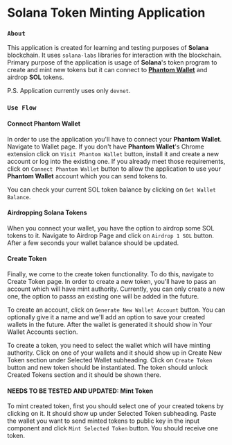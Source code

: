 # Solana Token Minting Application

### **`About`**

This application is created for learning and testing purposes of **Solana** blockchain. It uses `solana-labs` libraries for interaction with the blockchain. Primary purpose of the application is usage of **Solana**'s token program to create and mint new tokens but it can connect to **[Phantom Wallet](https://phantom.app/)** and airdrop **SOL** tokens.

P.S. Application currently uses only `devnet`.

### **`Use Flow`**

#### Connect Phantom Wallet

In order to use the application you'll have to connect your **Phantom Wallet**. Navigate to Wallet page. If you don't have **Phantom Wallet**'s Chrome extension click on `Visit Phantom Wallet` button, install it and create a new account or log into the existing one. If you already meet those requirements, click on `Connect Phantom Wallet` button to allow the application to use your **Phantom Wallet** account which you can send tokens to.

You can check your current SOL token balance by clicking on `Get Wallet Balance`.

#### Airdropping Solana Tokens

When you connect your wallet, you have the option to airdrop some SOL tokens to it. Navigate to Airdrop Page and click on `Airdrop 1 SOL` button. After a few seconds your wallet balance should be updated.

#### Create Token

Finally, we come to the create token functionality. To do this, navigate to Create Token page. In order to create a new token, you'll have to pass an account which will have mint authority. Currently, you can only create a new one, the option to passs an existing one will be added in the future.

To create an account, click on `Generate New Wallet Account` button. You can optionally give it a name and we'll add an option to save your created wallets in the future. After the wallet is generated it should show in Your Wallet Accounts section.

To create a token, you need to select the wallet which will have minting authority. Click on one of your wallets and it should show up in Create New Token section under Selected Wallet subheading. Click on `Create Token` button and new token should be instantiated. The token should unlock Created Tokens section and it should be shown there.

#### NEEDS TO BE TESTED AND UPDATED: Mint Token

To mint created token, first you should select one of your created tokens by clicking on it. It should show up under Selected Token subheading. Paste the wallet you want to send minted tokens to public key in the input component and click `Mint Selected Token` button. You should receive one token.